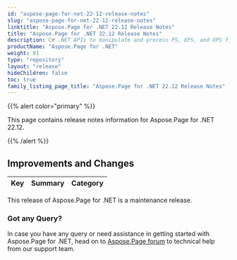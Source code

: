 ```yaml
---
id: "aspose-page-for-net-22-12-release-notes"
slug: "aspose-page-for-net-22-12-release-notes"
linktitle: "Aspose.Page for .NET 22.12 Release Notes"
title: "Aspose.Page for .NET 22.12 Release Notes"
description: C# .NET APIs to manipulate and process PS, EPS, and XPS files. This page contains new Aspose.Page for .NET features, enhancement, and bug fixes in 2022, version 22.12.
productName: "Aspose.Page for .NET"
weight: 91
type: "repository"
layout: "release"
hideChildren: false
toc: true
family_listing_page_title: "Aspose.Page for .NET 22.12 Release Notes"
---
```


{{% alert color="primary" %}}

This page contains release notes information for Aspose.Page for .NET 22.12.

{{% /alert %}}
## **Improvements and Changes**

|**Key**|**Summary**|**Category**|
| :- | :- | :- |
This release of Aspose.Page for .NET is a maintenance release.
### **Got any Query?**
In case you have any query or need assistance in getting started with Aspose.Page for .NET, head on to [Aspose.Page forum](https://forum.aspose.com/c/page/39) to technical help from our support team.
